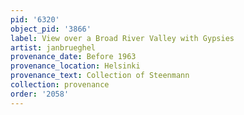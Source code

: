 ```yaml
---
pid: '6320'
object_pid: '3866'
label: View over a Broad River Valley with Gypsies
artist: janbrueghel
provenance_date: Before 1963
provenance_location: Helsinki
provenance_text: Collection of Steenmann
collection: provenance
order: '2058'
---
```

